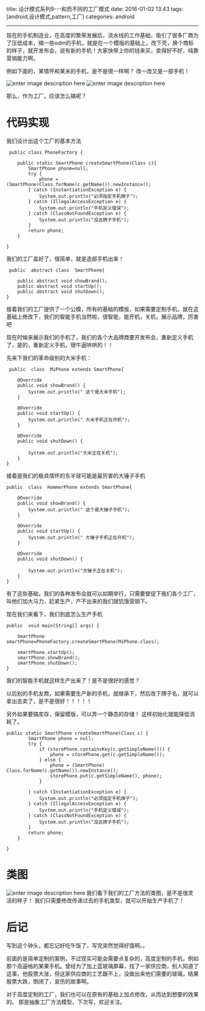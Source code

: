 title: 设计模式系列9---和而不同的工厂模式
date: 2016-01-02 13:43
tags: [android,设计模式,pattern,工厂]
categories: android

------

现在的手机制造业，在高度的繁荣发展后，流水线的工作基础，吸引了很多厂商为了压低成本，搞一些odm的手机，就是在一个模版的基础上，改下壳，换个商标的样子，就开发布会，说有新的手机！大家快带上你的钱来买，卖得好不好，纯靠营销能力啊。

例如下面的，某情怀和某米的手机，是不是很一样啊？
改一改又是一部手机！

![enter image description here](http://7xl9zd.com1.z0.glb.clouddn.com/b999a9014c086e066a86ab7f05087bf40ad1cbdc.jpg) ![enter image description here](http://7xl9zd.com1.z0.glb.clouddn.com/Screen%20Shot%202016-01-02%20at%2012.51.36.png)

那么，作为工厂，应该怎么搞呢？

<!--more-->

# 代码实现

我们设计出这个工厂的基本方法

     public class PhoneFactory {
 
        public static SmartPhone createSmartPhone(Class c){
            SmartPhone phone=null; 
            try {
                phone = (SmartPhone)Class.forName(c.getName()).newInstance();
            } catch (InstantiationException e) {
                System.out.println("必须指定手机牌子");
            } catch (IllegalAccessException e) {
                System.out.println("手机定义错误");
            } catch (ClassNotFoundException e) {
                System.out.println("没这牌子手机");
            }
            return phone;
        }

    }
我们的工厂盖好了，很简单，就是造部手机出来！

	 public  abstract class  SmartPhone{

        public abstract void showBrand();
        public abstract void startUp();
        public abstract void shutDown();
    }
 接着我们的工厂提供了一个公模，所有的基础的模版，如果需要定制手机，就在这基础上修改下，我们的智能手机当然啦，很智能，能开机，关机，展示品牌，厉害吧

现在时候来展示我们的手机了，我们的各个大品牌商要开发布会，重新定义手机了，是的，重新定义手机，很牛逼哄哄的！！

先来下我们的革命级别的大米手机：

	 public  class  MiPhone extends SmartPhone{

        @Override
        public void showBrand() {
            System.out.println(" 这个是大米手机");
        }

        @Override
        public void startUp() {
            System.out.println(" 大米手机正在开机");
        }

        @Override
        public void shutDown() {

            System.out.println("大米正在关机");
        }
    }
    
接着是我们的极具情怀的东半球可能是最厉害的大锤子手机

    public  class  HammerPhone extends SmartPhone{

        @Override
        public void showBrand() {
            System.out.println(" 这个是大锤子手机");
        }

        @Override
        public void startUp() {
            System.out.println(" 大锤子手机正在开机");
        }

        @Override
        public void shutDown() {

            System.out.println("大锤子正在关机");
        }
    }

有了这些基础，我们的各种发布会就可以如期举行，只需要督促下我们各个工厂，叫他们加大马力，赶紧生产，产不出来的我们就饥饿营销下。

现在我们来看下，我们到底怎么生产手机
	
    public  void main(String[] args) {

        SmartPhone smartPhone=PhoneFactory.createSmartPhone(MiPhone.class);

        smartPhone.startUp();
        smartPhone.showBrand();
        smartPhone.shutDown();
    }
我们的智能手机就这样生产出来了！是不是很好的感觉？

以后别的手机友商，如果需要生产新的手机，就继承下，然后改下牌子名，就可以拿出去卖了，是不是很好！！！！！

另外如果要搞库存，保留模版，可以弄一个静态的存储！
这样初始化就能降低消耗了。

	public static SmartPhone createSmartPhone(Class c) {
            SmartPhone phone = null;
            try {
                if (storePhone.containsKey(c.getSimpleName())) {
                    phone = storePhone.get(c.getSimpleName());
                } else {
                    phone = (SmartPhone) Class.forName(c.getName()).newInstance();
                    storePhone.put(c.getSimpleName(), phone);
                }

            } catch (InstantiationException e) {
                System.out.println("必须指定手机牌子");
            } catch (IllegalAccessException e) {
                System.out.println("手机定义错误");
            } catch (ClassNotFoundException e) {
                System.out.println("没这牌子手机");
            }
            return phone;
        }

    }


# 类图

![enter image description here](http://7xl9zd.com1.z0.glb.clouddn.com/Screen%20Shot%202016-01-02%20at%2013.29.17.png)
	我们看下我们的工厂方法的类图，是不是很灵活的样子！
	我们只需要修改传递过去的手机类型，就可以开始生产手机了！
	

# 后记
写到这个钟头，都忘记好吃午饭了，写完突然觉得好饿啊。。

前面的是简单定制的案例，不过现实可能会需要点复杂的，高度定制的手机，例如那个高逼格的某果手机。曾经为了加上蓝玻璃屏幕，找了一家供应商，别人知道了这事，他股票大涨，但这家供应商的工艺跟不上，没做出来他们需要的玻璃，结果股票大跌，倒闭了，哀伤的故事啊。

对于高度定制的工厂，我们也可以在原有的基础上加点修改，从而达到想要的效果的。
那是抽象工厂方法模型，下次写，欢迎关注。